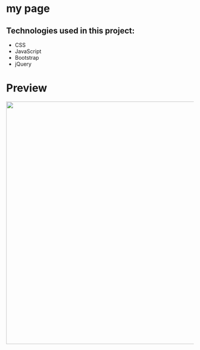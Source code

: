 # my page


## Technologies used in this project:
* CSS
* JavaScript
* Bootstrap
* jQuery


# Preview
<a href="https://media.giphy.com/media/S6YOLuamUs6LwnU92z/giphy.gif"><img src="https://media.giphy.com/media/UradwSaonuG7OwORTG/giphy.gif" width="650"></a>
